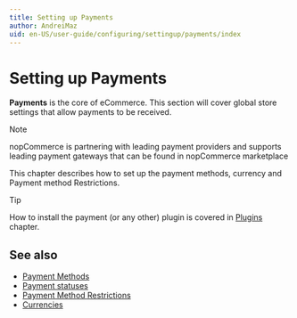 ```yaml
---
title: Setting up Payments
author: AndreiMaz
uid: en-US/user-guide/configuring/settingup/payments/index
---
```

# Setting up Payments

**Payments** is the core of eCommerce. This section will cover global store settings that allow payments to be received.

> [!NOTE]
> nopCommerce is partnering with leading payment providers and supports leading payment gateways that can be found in nopCommerce marketplace

This chapter describes how to set up the payment methods, currency and Payment method Restrictions.

> [!TIP]
> How to install the payment (or any other) plugin is covered in [Plugins](xref:en-US/user-guide/configuring/system/plugins) chapter.

## See also

- [Payment Methods](xref:en-US/user-guide/configuring/settingup/payments/payment-methods)
- [Payment statuses](xref:en-US/user-guide/configuring/settingup/payments/payment-statuses)
- [Payment Method Restrictions](xref:en-US/user-guide/configuring/settingup/payments/payment-method-restrictions)
- [Currencies](xref:en-US/user-guide/configuring/settingup/payments/currencies)
